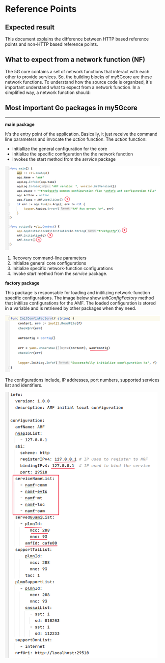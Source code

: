 # Reference Points

## Expected result

This document explains the difference between HTTP based reference points and non-HTTP based reference points.


## What to expect from a network function (NF)

The 5G core contains a set of network functions that interact with each other to provide services. So, the building blocks of my5Gcore are these network functions. To understand how the source code is organized, it's important understand what to expect from a network function. In a simplified way, a network function should:


## Most important Go packages in my5Gcore

---
**main package**

It's the entry point of the application. Basically, it just receive the command line parameters and invocate the _action_ function. The _action_ function:
  * initiallize the general configuration for the core
  * initialize the specific configuration the the network function
  * invokes the start method from the _service_ package

<p align="left">
    <img src="../../media/images/code-organization/main-package-amf.png" alt="Sample main package for AMF"/> 
</p>

1. Recovery command-line parameters
2. Initialize general core configurations
3. Initialize specific network-function configurations
4. Invoke _start_ method from the _service_ package.

**factory package**

This package is responsable for loading and initilizing network-function specific configurations. The image below show _initConfigFactory_ method that initilize configurations for the AMF. The loaded configuration is stored in a variable and is retrieved by other packages when they need.

<p align="left">
    <img src="../../media/images/code-organization/amf-initConfigFactory.png" alt="Method that loads AMF configuration (initConfigFactory)"/> 
</p>

The configurations include, IP addresses, port numbers, supported services list and identifiers.

<p align="left">
    <img src="../../media/images/code-organization/amfcfg.png" alt="Example AMF config file"/> 
</p>


